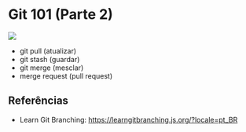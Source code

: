 # Git 101 (Parte 2)
![](/Users/guiemi/Downloads/branches.png)

* git pull (atualizar)
* git stash (guardar)
* git merge (mesclar)
* merge request (pull request)

## Referências

* Learn Git Branching: https://learngitbranching.js.org/?locale=pt_BR

